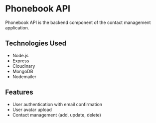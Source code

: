 # Phonebook API

Phonebook API is the backend component of the contact management application.

## Technologies Used

- Node.js
- Express
- Cloudinary
- MongoDB
- Nodemailer

## Features

- User authentication with email confirmation
- User avatar upload
- Contact management (add, update, delete)

